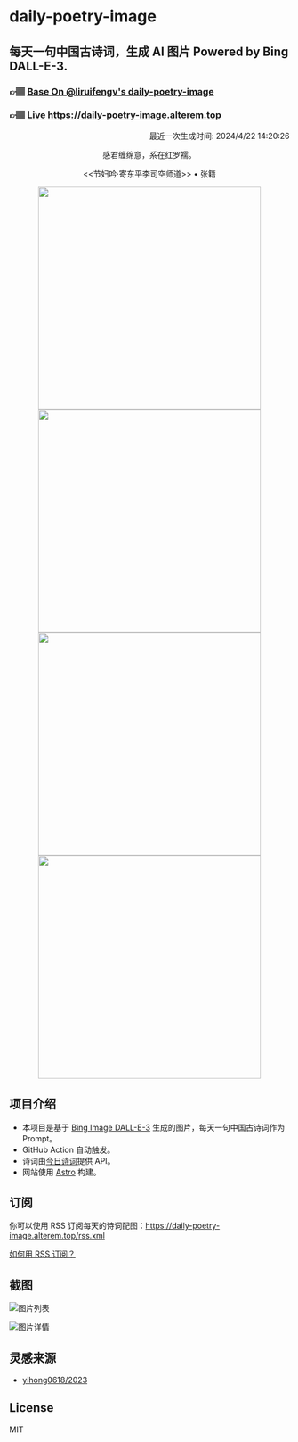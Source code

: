 
# daily-poetry-image

## 每天一句中国古诗词，生成 AI 图片 Powered by Bing DALL-E-3.

### 👉🏽 [Base On @liruifengv's daily-poetry-image](https://github.com/liruifengv/daily-poetry-image)

### 👉🏽 [Live](https://daily-poetry-image.alterem.top/) https://daily-poetry-image.alterem.top

<p align="right">
  最近一次生成时间: 2024/4/22 14:20:26
</p>
<p align="center">
感君缠绵意，系在红罗襦。
</p>
<p align="center">
<<节妇吟·寄东平李司空师道>> • 张籍
</p>
<p align="center">
<img src="https://tse4.mm.bing.net/th/id/OIG1.2T.LnDwJJaPz6BlL0K.p" height="400" width="400" />
<img src="https://tse4.mm.bing.net/th/id/OIG1.zHsiiip7nCd1Rjp3NW0N" height="400" width="400" />
<img src="https://tse4.mm.bing.net/th/id/OIG1.7xvO3N_deDwwHcSxqNY." height="400" width="400" />
<img src="https://tse3.mm.bing.net/th/id/OIG1.6eK3hK4sq6N27_K_FPL0" height="400" width="400" />
</p>

## 项目介绍

-   本项目是基于 [Bing Image DALL-E-3](https://www.bing.com/images/create) 生成的图片，每天一句中国古诗词作为 Prompt。
-   GitHub Action 自动触发。
-   诗词由[今日诗词](https://www.jinrishici.com/)提供 API。
-   网站使用 [Astro](https://astro.build) 构建。

## 订阅

你可以使用 RSS 订阅每天的诗词配图：https://daily-poetry-image.alterem.top/rss.xml

[如何用 RSS 订阅？](https://zhuanlan.zhihu.com/p/55026716)

## 截图

![图片列表](./screenshots/Snipaste_2023-12-28_21-00-26.png)

![图片详情](./screenshots/Snipaste_2023-12-28_21-00-53.png)

## 灵感来源

-   [yihong0618/2023](https://github.com/yihong0618/2023)

## License

MIT

